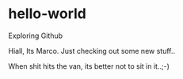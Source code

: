 # hello-world
Exploring Github


Hiall, Its Marco. Just checking out some new stuff..

When shit hits the van, its better not to sit in it..;-)

